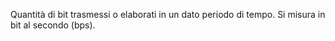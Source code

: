 Quantità di bit trasmessi o elaborati in un dato periodo di tempo. Si misura in bit al secondo (bps).